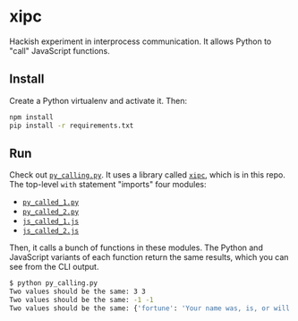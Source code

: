 # xipc

Hackish experiment in interprocess communication.  It allows Python to "call" JavaScript functions.

## Install

Create a Python virtualenv and activate it. Then:

```bash
npm install
pip install -r requirements.txt
```

## Run

Check out [`py_calling.py`](./py_calling.py). It uses a library called [`xipc`](./xipc.py), which is in this repo. The top-level `with` statement "imports" four modules:

- [`py_called_1.py`](./py_called_1.py)
- [`py_called_2.py`](./py_called_2.py)
- [`js_called_1.js`](./js_called_1.js)
- [`js_called_2.js`](./js_called_2.js)

Then, it calls a bunch of functions in these modules. The Python and JavaScript variants of each function return the same results, which you can see from the CLI output.

```bash
$ python py_calling.py
Two values should be the same: 3 3
Two values should be the same: -1 -1
Two values should be the same: {'fortune': 'Your name was, is, or will be Mike.'} {'fortune': 'Your name was, is, or will be Mike.'}
```